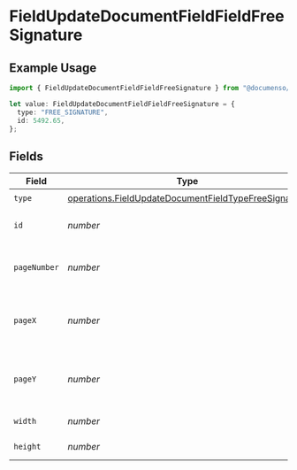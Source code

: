 # FieldUpdateDocumentFieldFieldFreeSignature

## Example Usage

```typescript
import { FieldUpdateDocumentFieldFieldFreeSignature } from "@documenso/sdk-typescript/models/operations";

let value: FieldUpdateDocumentFieldFieldFreeSignature = {
  type: "FREE_SIGNATURE",
  id: 5492.65,
};
```

## Fields

| Field                                                                                                                        | Type                                                                                                                         | Required                                                                                                                     | Description                                                                                                                  |
| ---------------------------------------------------------------------------------------------------------------------------- | ---------------------------------------------------------------------------------------------------------------------------- | ---------------------------------------------------------------------------------------------------------------------------- | ---------------------------------------------------------------------------------------------------------------------------- |
| `type`                                                                                                                       | [operations.FieldUpdateDocumentFieldTypeFreeSignature](../../models/operations/fieldupdatedocumentfieldtypefreesignature.md) | :heavy_check_mark:                                                                                                           | N/A                                                                                                                          |
| `id`                                                                                                                         | *number*                                                                                                                     | :heavy_check_mark:                                                                                                           | The ID of the field to update.                                                                                               |
| `pageNumber`                                                                                                                 | *number*                                                                                                                     | :heavy_minus_sign:                                                                                                           | The page number the field will be on.                                                                                        |
| `pageX`                                                                                                                      | *number*                                                                                                                     | :heavy_minus_sign:                                                                                                           | The X coordinate of where the field will be placed.                                                                          |
| `pageY`                                                                                                                      | *number*                                                                                                                     | :heavy_minus_sign:                                                                                                           | The Y coordinate of where the field will be placed.                                                                          |
| `width`                                                                                                                      | *number*                                                                                                                     | :heavy_minus_sign:                                                                                                           | The width of the field.                                                                                                      |
| `height`                                                                                                                     | *number*                                                                                                                     | :heavy_minus_sign:                                                                                                           | The height of the field.                                                                                                     |